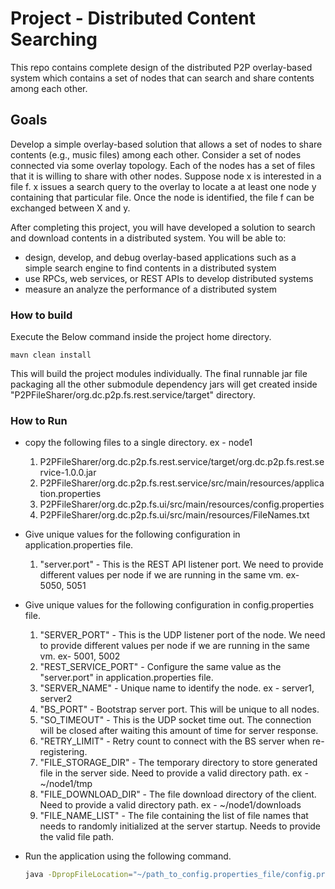 # Project - Distributed Content Searching
This repo contains complete design of the distributed P2P overlay-based system which contains a set of nodes that can search and share contents among each other. 


## Goals
Develop a simple overlay-based solution that allows a set of nodes to share contents (e.g., music files) among each other. Consider a set of nodes connected via some overlay topology. Each of the nodes has a set of files that it is willing to share with other nodes. Suppose node x is interested in a file f. x issues a  search query to the overlay to locate a at least one node y containing that particular file. Once the node is identified, the file f can be exchanged between X and y.

After completing this project, you will have developed a solution to search and download contents in a distributed system. You will be able to:

* design, develop, and debug overlay-based applications such as a simple search engine to find contents in a distributed system
* use RPCs, web services, or REST APIs to develop distributed systems
* measure an analyze the performance of a distributed system

### How to build
Execute the Below command inside the project home directory.

`mavn clean install`

This will build the project modules individually. The final runnable jar file packaging all the other submodule dependency jars will get created inside "P2PFileSharer/org.dc.p2p.fs.rest.service/target" directory.

### How to Run 

 - copy the following files to a single directory. ex - node1
    1. P2PFileSharer/org.dc.p2p.fs.rest.service/target/org.dc.p2p.fs.rest.service-1.0.0.jar
    2. P2PFileSharer/org.dc.p2p.fs.rest.service/src/main/resources/application.properties
    3. P2PFileSharer/org.dc.p2p.fs.ui/src/main/resources/config.properties
    4. P2PFileSharer/org.dc.p2p.fs.ui/src/main/resources/FileNames.txt
   
 - Give unique values for the following configuration in application.properties file.
      1. "server.port" - This is the REST API listener port. We need to provide different values per node if we are running in the same vm. ex- 5050, 5051

 - Give unique values for the following configuration in config.properties file.
      1. "SERVER_PORT" - This is the UDP listener port of the node. We need to provide different values per node if we are running in the same vm. ex- 5001, 5002
      2. "REST_SERVICE_PORT" - Configure the same value as the "server.port" in application.properties file.
      3. "SERVER_NAME" - Unique name to identify the node. ex - server1, server2
      4. "BS_PORT" - Bootstrap server port. This will be unique to all nodes.
      5. "SO_TIMEOUT" - This is the UDP socket time out. The connection will be closed after waiting this amount of time for server response.
      6. "RETRY_LIMIT" - Retry count to connect with the BS server when re-registering.
      7. "FILE_STORAGE_DIR" - The temporary directory to store generated file in the server side. Need to provide a valid directory path. ex - ~/node1/tmp
      8. "FILE_DOWNLOAD_DIR" - The file download directory of the client. Need to provide a valid directory path. ex - ~/node1/downloads
      9. "FILE_NAME_LIST" - The file containing the list of file names that needs to randomly initialized at the server startup. Needs to provide the valid file path.
   
 - Run the application using the following command.

   ```sh
   java -DpropFileLocation="~/path_to_config.properties_file/config.properties" -jar org.dc.p2p.fs.rest.service-1.0.0.jar
   ```
